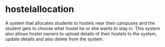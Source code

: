 # hostelallocation
A system that allocates students to hostels near their campuses and the student gets to choose what hostel he or she wants to stay in. 
This system also allows hostel owners to upload details of their hostels to the system, update details and also delete from the system.
